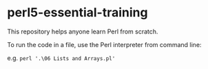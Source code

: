 # perl5-essential-training

This repository helps anyone learn Perl from scratch.

To run the code in a file, use the Perl interpreter from command line:

e.g. `perl '.\06 Lists and Arrays.pl'`